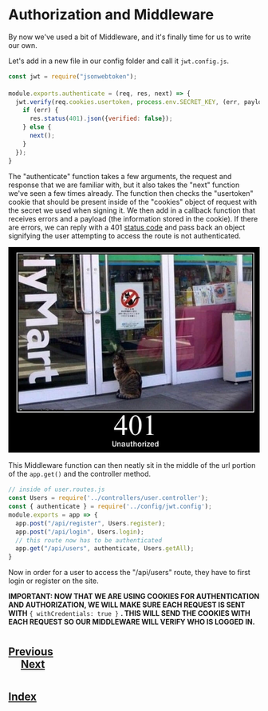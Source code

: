 # Authorization and Middleware
By now we've used a bit of Middleware, and it's finally time for us to write our own.

Let's add in a new file in our config folder and call it `jwt.config.js`.
```js
const jwt = require("jsonwebtoken");
 
module.exports.authenticate = (req, res, next) => {
  jwt.verify(req.cookies.usertoken, process.env.SECRET_KEY, (err, payload) => {
    if (err) { 
      res.status(401).json({verified: false});
    } else {
      next();
    }
  });
}
```
The "authenticate" function takes a few arguments, the request and response that we are familiar with, but it also takes the "next" function we've seen a few times already. The function then checks the "usertoken" cookie that should be present inside of the "cookies" object of request with the secret we used when signing it. We then add in a callback function that receives errors and a payload (the information stored in the cookie). If there are errors, we can reply with a 401 [status code](https://http.cat/) and pass back an object signifying the user attempting to access the route is not authenticated.

<img src="./000_Captions/Screenshot%202021-01-18%20064406.png">

This Middleware function can then neatly sit in the middle of the url portion of the `app.get()` and the controller method.
```js
// inside of user.routes.js
const Users = require('../controllers/user.controller');
const { authenticate } = require('../config/jwt.config');
module.exports = app => {
  app.post("/api/register", Users.register);
  app.post("/api/login", Users.login);
  // this route now has to be authenticated
  app.get("/api/users", authenticate, Users.getAll);
}
```
Now in order for a user to access the "/api/users" route, they have to first login or register on the site.



__IMPORTANT: NOW THAT WE ARE USING COOKIES FOR AUTHENTICATION AND AUTHORIZATION, WE WILL MAKE SURE EACH REQUEST IS SENT WITH__ `{ withCredentials: true }` __. THIS WILL SEND THE COOKIES WITH EACH REQUEST SO OUR MIDDLEWARE WILL VERIFY WHO IS LOGGED IN.__

#
## [Previous](./009_Login_Logout.md)<span>&nbsp;&nbsp;&nbsp;&nbsp;&nbsp;&nbsp;&nbsp;&nbsp;&nbsp;&nbsp;&nbsp;&nbsp;&nbsp;&nbsp;&nbsp;&nbsp;&nbsp;&nbsp;&nbsp;&nbsp;&nbsp;&nbsp;&nbsp;&nbsp;&nbsp;&nbsp;&nbsp;&nbsp;&nbsp;&nbsp;&nbsp;&nbsp;&nbsp;&nbsp;&nbsp;&nbsp;&nbsp;&nbsp;&nbsp;&nbsp;&nbsp;&nbsp;&nbsp;&nbsp;&nbsp;&nbsp;&nbsp;&nbsp;&nbsp;&nbsp;&nbsp;&nbsp;&nbsp;&nbsp;&nbsp;&nbsp;&nbsp;&nbsp;&nbsp;&nbsp;&nbsp;&nbsp;&nbsp;&nbsp;&nbsp;&nbsp;&nbsp;&nbsp;&nbsp;&nbsp;&nbsp;&nbsp;&nbsp;&nbsp;&nbsp;&nbsp;&nbsp;&nbsp;&nbsp;&nbsp;&nbsp;&nbsp;&nbsp;&nbsp;&nbsp;&nbsp;&nbsp;</span> [Next](./../Readings_009_MERN_Deploment/001_Deployment.md)
#
##  [Index](../Index.md)